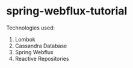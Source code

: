 # spring-webflux-tutorial

Technologies used:
1) Lombok
2) Cassandra Database
3) Spring Webflux
4) Reactive Repositories
